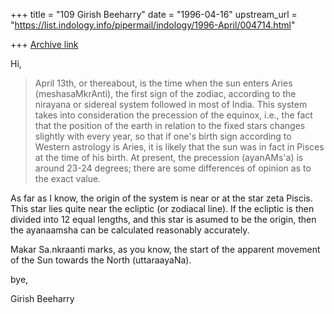 +++
title = "109 Girish Beeharry"
date = "1996-04-16"
upstream_url = "https://list.indology.info/pipermail/indology/1996-April/004714.html"

+++
[Archive link](https://list.indology.info/pipermail/indology/1996-April/004714.html)

Hi,

>April 13th, or thereabout, is the time when the sun enters Aries
>(meshasaMkrAnti), the first sign of the zodiac, according to the nirayana or
>sidereal system followed in most of India. This system takes into
>consideration the precession of the equinox, i.e., the fact that the
>position of the earth in relation to the fixed stars changes slightly with
>every year, so that if one's birth sign according to Western astrology is
>Aries, it is likely that the sun was in fact in Pisces at the time of his
>birth. At present, the precession (ayanAMs'a) is around 23-24 degrees; there
>are some differences of opinion as to the exact value.

As far as I know, the origin of the system is near or at the star zeta Piscis.
This star lies quite near the ecliptic (or zodiacal line). If the ecliptic is
then divided into 12 equal lengths, and this star is asumed to be the origin,
then the ayanaamsha can be calculated reasonably accurately.

Makar Sa.nkraanti marks, as you know, the start of the apparent movement of the
Sun towards the North (uttaraayaNa).

bye,

Girish Beeharry




